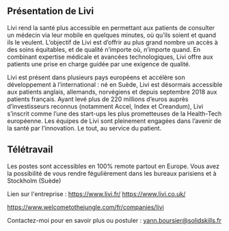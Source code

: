 Présentation de Livi
--------------------

Livi rend la santé plus accessible en permettant aux patients de consulter un médecin via leur mobile en quelques minutes, 
où qu’ils soient et quand ils le veulent. L’objectif de Livi est d’offrir au plus grand nombre un accès à des soins 
équitables, et de qualité n’importe où, n’importe quand. En combinant expertise médicale et avancées technologiques, 
Livi offre aux patients une prise en charge guidée par une exigence de qualité.

Livi est présent dans plusieurs pays européens et accélère son développement à l’international : né en Suède, 
Livi est désormais accessible aux patients anglais, allemands, norvégiens et depuis septembre 2018 aux patients français.
Ayant levé plus de 220 millions d’euros auprès d’investisseurs reconnus (notamment Accel, Index et Creandum), Livi 
s’inscrit comme l’une des start-ups les plus prometteuses de la Health-Tech européenne. Les équipes de Livi sont pleinement 
engagées dans l’avenir de la santé par l’innovation.
Le tout, au service du patient.

Télétravail
-----------
Les postes sont accessibles en 100% remote partout en Europe. Vous avez la possibilité de vous rendre fégulièrement dans les bureaux parisiens et à Stockholm (Suède)

Lien sur l'entreprise : 
https://www.livi.fr/
https://www.livi.co.uk/

https://www.welcometothejungle.com/fr/companies/livi

Contactez-moi pour en savoir plus ou postuler : yann.boursier@solidskills.fr
